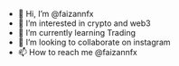 - 👋 Hi, I’m @faizannfx
- 👀 I’m interested in crypto and web3
- 🌱 I’m currently learning Trading
- 💞️ I’m looking to collaborate on instagram
- 📫 How to reach me @faizannfx
<!---
faizannfx/faizannfx is a ✨ special ✨ repository because its `README.md` (this file) appears on your GitHub profile.
You can click the Preview link to take a look at your changes.
--->
